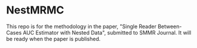 # NestMRMC

This repo is for the methodology in the paper, "Single Reader Between-Cases AUC Estimator with Nested Data", submitted to SMMR Journal. It will be ready when the paper is published. 

